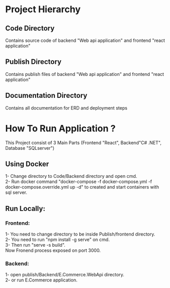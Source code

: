 # Project Hierarchy 
## Code Directory
Contains source code of backend "Web api application" and frontend "react application"
## Publish Directory
Contains publish files of backend "Web api application" and frontend "react application" 
## Documentation Directory
Contains all documentation for ERD and deployment  steps

# How To Run Application ? 
This Project consist of 3 Main Parts (Frontend "React", Backend"C# .NET", Database "SQLserver")

## Using Docker
1- Change directory to Code/Backend directory and open cmd.\
2- Run docker command "docker-compose -f docker-compose.yml -f docker-compose.override.yml up -d"  to created and start containers with sql server.

## Run Locally:

### Frontend:
1- You need to change directory to be inside Publish/frontend directory.\
2- You need to run "npm install -g serve" on cmd.\
3- Then run "serve -s build".\
Now Fronend process exposed on port 3000.

### Backend:
1- open publish/Backend/E.Commerce.WebApi directory.\
2- or run E.Commerce application.


